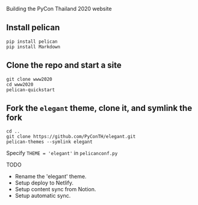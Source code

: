 Building the PyCon Thailand 2020 website

## Install pelican

```
pip install pelican
pip install Markdown
```

## Clone the repo and start a site

```
git clone www2020
cd www2020
pelican-quickstart
```

## Fork the `elegant` theme, clone it, and symlink the fork

```
cd ..
git clone https://github.com/PyConTH/elegant.git
pelican-themes --symlink elegant
```

Specify `THEME = 'elegant'` in `pelicanconf.py`

TODO

- Rename the 'elegant' theme.
- Setup deploy to Netlify.
- Setup content sync from Notion.
- Setup automatic sync.
